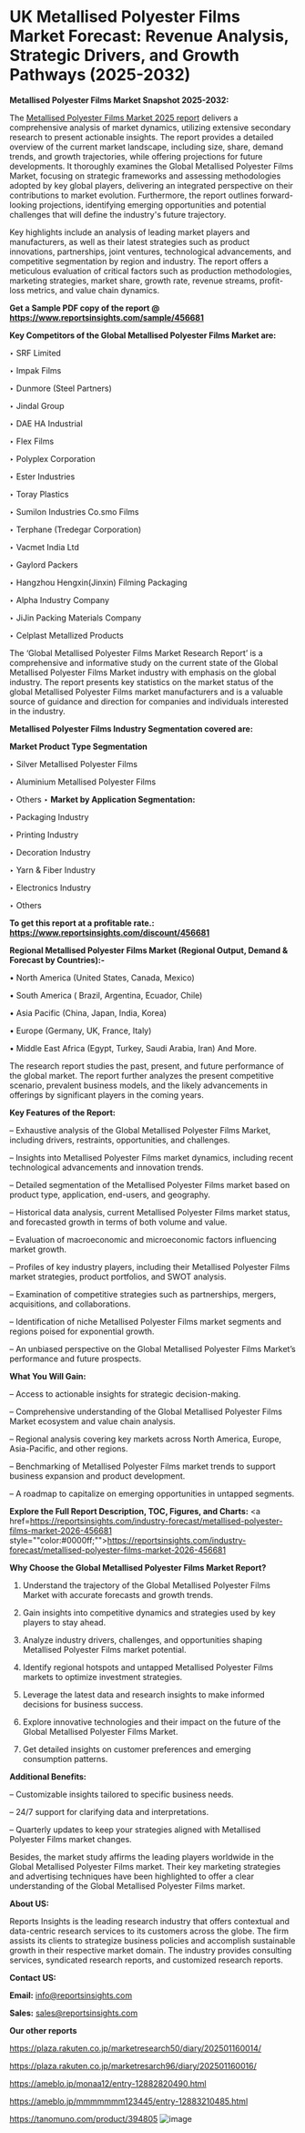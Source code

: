 # UK Metallised Polyester Films Market Forecast: Revenue Analysis, Strategic Drivers, and Growth Pathways (2025-2032)

<strong>Metallised Polyester Films Market Snapshot 2025-2032:</strong>

The <a href=https://www.reportsinsights.com/sample/456681>Metallised Polyester Films Market 2025 report</a> delivers a comprehensive analysis of market dynamics, utilizing extensive secondary research to present actionable insights. The report provides a detailed overview of the current market landscape, including size, share, demand trends, and growth trajectories, while offering projections for future developments. It thoroughly examines the Global Metallised Polyester Films Market, focusing on strategic frameworks and assessing methodologies adopted by key global players, delivering an integrated perspective on their contributions to market evolution. Furthermore, the report outlines forward-looking projections, identifying emerging opportunities and potential challenges that will define the industry's future trajectory.

Key highlights include an analysis of leading market players and manufacturers, as well as their latest strategies such as product innovations, partnerships, joint ventures, technological advancements, and competitive segmentation by region and industry. The report offers a meticulous evaluation of critical factors such as production methodologies, marketing strategies, market share, growth rate, revenue streams, profit-loss metrics, and value chain dynamics.

<strong>Get a Sample PDF copy of the report @ <a href=https://www.reportsinsights.com/sample/456681 style=color:#0000ff;>https://www.reportsinsights.com/sample/456681</a></strong>

<strong>Key Competitors of the Global Metallised Polyester Films Market are:</strong>

‣ SRF Limited

‣ Impak Films

‣ Dunmore (Steel Partners)

‣ Jindal Group

‣ DAE HA Industrial

‣ Flex Films

‣ Polyplex Corporation

‣ Ester Industries

‣ Toray Plastics

‣ Sumilon Industries
 Co.smo Films

‣ Terphane (Tredegar Corporation)

‣ Vacmet India Ltd

‣ Gaylord Packers

‣ Hangzhou Hengxin(Jinxin) Filming Packaging

‣ Alpha Industry Company

‣ JiJin Packing Materials Company

‣ Celplast Metallized Products

The ‘Global Metallised Polyester Films Market Research Report’ is a comprehensive and informative study on the current state of the Global Metallised Polyester Films Market industry with emphasis on the global industry. The report presents key statistics on the market status of the global Metallised Polyester Films market manufacturers and is a valuable source of guidance and direction for companies and individuals interested in the industry.

<strong>Metallised Polyester Films Industry Segmentation covered are:</strong>

<strong>Market Product Type Segmentation</strong>

‣ Silver Metallised Polyester Films

‣ Aluminium Metallised Polyester Films

‣ Others
‣ 
<strong>Market by Application Segmentation:</strong>

‣ Packaging Industry

‣ Printing Industry

‣ Decoration Industry

‣ Yarn & Fiber Industry

‣ Electronics Industry

‣ Others

<strong>To get this report at a profitable rate.: <a href=https://www.reportsinsights.com/discount/456681 style=color:#0000ff;>https://www.reportsinsights.com/discount/456681</a></strong>

<strong>Regional Metallised Polyester Films Market (Regional Output, Demand &amp; Forecast by Countries):-</strong>

• North America (United States, Canada, Mexico)

• South America ( Brazil, Argentina, Ecuador, Chile)

• Asia Pacific (China, Japan, India, Korea)

• Europe (Germany, UK, France, Italy)

• Middle East Africa (Egypt, Turkey, Saudi Arabia, Iran) And More.

The research report studies the past, present, and future performance of the global market. The report further analyzes the present competitive scenario, prevalent business models, and the likely advancements in offerings by significant players in the coming years.

<strong>Key Features of the Report:</strong>

– Exhaustive analysis of the Global Metallised Polyester Films Market, including drivers, restraints, opportunities, and challenges.

– Insights into Metallised Polyester Films market dynamics, including recent technological advancements and innovation trends.

– Detailed segmentation of the Metallised Polyester Films market based on product type, application, end-users, and geography.

– Historical data analysis, current Metallised Polyester Films market status, and forecasted growth in terms of both volume and value.

– Evaluation of macroeconomic and microeconomic factors influencing market growth.

– Profiles of key industry players, including their Metallised Polyester Films market strategies, product portfolios, and SWOT analysis.

– Examination of competitive strategies such as partnerships, mergers, acquisitions, and collaborations.

– Identification of niche Metallised Polyester Films market segments and regions poised for exponential growth.

– An unbiased perspective on the Global Metallised Polyester Films Market’s performance and future prospects.

<strong>What You Will Gain:</strong>

– Access to actionable insights for strategic decision-making.

– Comprehensive understanding of the Global Metallised Polyester Films Market ecosystem and value chain analysis.

– Regional analysis covering key markets across North America, Europe, Asia-Pacific, and other regions.

– Benchmarking of Metallised Polyester Films market trends to support business expansion and product development.

– A roadmap to capitalize on emerging opportunities in untapped segments.

<strong>Explore the Full Report Description, TOC, Figures, and Charts:</strong>
<a href=https://reportsinsights.com/industry-forecast/metallised-polyester-films-market-2026-456681 style=""color:#0000ff;"">https://reportsinsights.com/industry-forecast/metallised-polyester-films-market-2026-456681</a>

<strong>Why Choose the Global Metallised Polyester Films Market Report?</strong>

1. Understand the trajectory of the Global Metallised Polyester Films Market with accurate forecasts and growth trends.

2. Gain insights into competitive dynamics and strategies used by key players to stay ahead.

3. Analyze industry drivers, challenges, and opportunities shaping Metallised Polyester Films market potential.

4. Identify regional hotspots and untapped Metallised Polyester Films markets to optimize investment strategies.

5. Leverage the latest data and research insights to make informed decisions for business success.

6. Explore innovative technologies and their impact on the future of the Global Metallised Polyester Films Market.

7. Get detailed insights on customer preferences and emerging consumption patterns.

<strong>Additional Benefits:</strong>

– Customizable insights tailored to specific business needs.

– 24/7 support for clarifying data and interpretations.

– Quarterly updates to keep your strategies aligned with Metallised Polyester Films market changes.

Besides, the market study affirms the leading players worldwide in the Global Metallised Polyester Films market. Their key marketing strategies and advertising techniques have been highlighted to offer a clear understanding of the Global Metallised Polyester Films market.

<strong><strong>About US</strong>:</strong>

Reports Insights is the leading research industry that offers contextual and data-centric research services to its customers across the globe. The firm assists its clients to strategize business policies and accomplish sustainable growth in their respective market domain. The industry provides consulting services, syndicated research reports, and customized research reports.

<strong>Contact US:</strong>

<p class=><b>Email:</b> <a href=mailto:info@reportsinsights.com>info@reportsinsights.com</a></p>
<p class=><b>Sales:</b> <a href=mailto:sales@reportsinsights.com>sales@reportsinsights.com</a></p>

<strong>Our other reports</strong>

<a href=https://plaza.rakuten.co.jp/marketresearch50/diary/202501160014/>https://plaza.rakuten.co.jp/marketresearch50/diary/202501160014/</a>

<a href=https://plaza.rakuten.co.jp/marketresarch96/diary/202501160016/>https://plaza.rakuten.co.jp/marketresarch96/diary/202501160016/</a>

<a href=https://ameblo.jp/monaa12/entry-12882820490.html>https://ameblo.jp/monaa12/entry-12882820490.html</a>

<a href=https://ameblo.jp/mmmmmmm123445/entry-12883210485.html>https://ameblo.jp/mmmmmmm123445/entry-12883210485.html</a>

<a href=https://tanomuno.com/product/394805>https://tanomuno.com/product/394805</a>
![image](https://github.com/user-attachments/assets/8063389d-2bc7-456a-829f-d7e0f2648f37)
